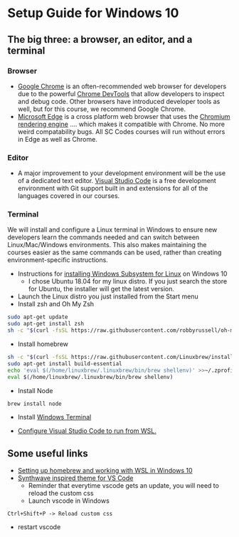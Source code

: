 # Setup Guide for Windows 10
## The big three: a browser, an editor, and a terminal
### Browser
* [Google Chrome](https://www.google.com/chrome/) is an often-recommended web browser for developers due to the powerful [Chrome DevTools](https://developers.google.com/web/tools/chrome-devtools/) that allow developers to inspect and debug code. Other browsers have introduced developer tools as well, but for this course, we recommend Google Chrome.
* [Microsoft Edge](https://www.microsoft.com/en-us/edge) is a cross platform web browser that uses the [Chromium rendering engine](https://github.com/MicrosoftEdge/MSEdge) .... which makes it compatible with Chrome. No more weird compatability bugs. All SC Codes courses will run without errors in Edge as well as Chrome.
### Editor
* A major improvement to your development environment will be the use of a dedicated text editor. [Visual Studio Code](https://code.visualstudio.com/) is a free development environment with Git support built in and extensions for all of the languages covered in our courses.
### Terminal
We will install and configure a Linux terminal in Windows to ensure new developers learn the commands needed and can switch between Linux/Mac/Windows environments. This also makes maintaining the courses easier as the same commands can be used, rather than creating environment-specific instructions.
* Instructions for [installing Windows Subsystem for Linux](https://docs.microsoft.com/en-us/windows/wsl/install-win10) on Windows 10 
  * I chose Ubuntu 18.04 for my linux distro. If you just search the store for Ubuntu, the installer will get the latest version.
* Launch the Linux distro you just installed from the Start menu
* Install zsh and Oh My Zsh

```bash
sudo apt-get update
sudo apt-get install zsh
sh -c "$(curl -fsSL https://raw.githubusercontent.com/robbyrussell/oh-my-zsh/master/tools/install.sh)"
```
* Install homebrew

```bash
sh -c "$(curl -fsSL https://raw.githubusercontent.com/Linuxbrew/install/master/install.sh)"
sudo apt-get install build-essential
echo 'eval $(/home/linuxbrew/.linuxbrew/bin/brew shellenv)' >>~/.zprofile
eval $(/home/linuxbrew/.linuxbrew/bin/brew shellenv)
```
* Install Node
```bash
brew install node
```

* Install [Windows Terminal](https://www.microsoft.com/en-us/p/windows-terminal-preview/9n0dx20hk701?activetab=pivot:overviewtab)

* [Configure Visual Studio Code to run from WSL.](https://code.visualstudio.com/docs/remote/wsl)

## Some useful links
* [Setting up homebrew and working with WSL in Windows 10](https://medium.com/@edwardbaeg9/using-homebrew-on-windows-10-with-windows-subsystem-for-linux-wsl-c7f1792f88b3)
* [Synthwave inspired theme for VS Code](https://marketplace.visualstudio.com/items?itemName=webrender.synthwave-x-fluoromachine)
   * Reminder that everytime vscode gets an update, you will need to reload the custom css
   * Launch vscode in Windows
```
Ctrl+Shift+P -> Reload custom css
```
   * restart vscode
  
